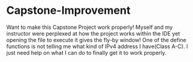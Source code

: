 # Capstone-Improvement
Want to make this Capstone Project work properly!
Myself and my instructor were perplexed at how the project works within the IDE yet opening the file to execute it gives the fly-by window! 
One of the define functions is not telling me what kind of IPv4 address I have(Class A-C). I just need help on what I can do to finally get it to work properly. 
